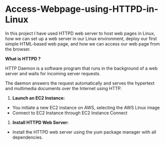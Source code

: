 # Access-Webpage-using-HTTPD-in-Linux
In this project I have used HTTPD web server to host web pages in Linux, how we can set up a web server in our Linux environment, deploy our first simple HTML-based web page, and how we can access our web page from the browser.

 **What is HTTPD ?**

HTTP Daemon is a software program that runs in the background of a web server and waits for incoming server requests.

The daemon answers the request automatically and serves the hypertext and multimedia documents over the Internet using HTTP.

1. **Launch an EC2 Instance:**
- You initiate a new EC2 instance on AWS, selecting the AWS Linux image
- Connect to EC2 Instance through EC2 Instance Connect
1. **Install HTTPD Web Server:**
- Install the HTTPD web server using the yum package manager with all dependencies.

